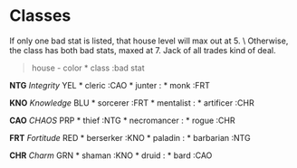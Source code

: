 # Classes

If only one bad stat is listed, that house level will max out at 5. \ Otherwise, the class has both bad stats, maxed at 7. Jack of all trades kind of deal.

> house - color
>     * class               :bad stat

**NTG** _Integrity_ YEL
    * cleric              :CAO
    * junter              :
    * monk                :FRT

**KNO** _Knowledge_ BLU
    * sorcerer            :FRT
    * mentalist           :
    * artificer           :CHR

**CAO** _CHAOS_ PRP
    * thief               :NTG
    * necromancer         :
    * rogue               :CHR

**FRT** _Fortitude_ RED
    * berserker           :KNO
    * paladin             :
    * barbarian           :NTG

**CHR** _Charm_ GRN
    * shaman              :KNO
    * druid               :
    * bard                :CAO
